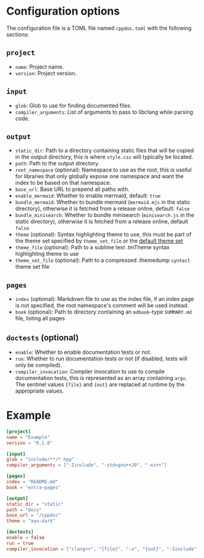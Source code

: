 # Configuration options
The configuration file is a TOML file named `cppdoc.toml` with the following sections:

## `project`
- `name`: Project name.
- `version`: Project version.

## `input`
- `glob`: Glob to use for finding documented files.
- `compiler_arguments`: List of arguments to pass to libclang while parsing code.

## `output`
- `static_dir`: Path to a directory containing static files that will be copied in the output directory, this is where `style.css` will typically be located.
- `path`: Path to the output directory.
- `root_namespace` (optional): Namespace to use as the root, this is useful for libraries that only globally expose one namespace and want the index to be based on that namespace.
- `base_url`: Base URL to prepend all paths with.
- `enable_mermaid`: Whether to enable mermaid, default: `true`
- `bundle_mermaid`: Whether to bundle mermaid (`mermaid.mjs` in the static directory), otherwise it is fetched from a release online, default: `false`
- `bundle_minisearch`: Whether to bundle minisearch (`minisearch.js` in the static directory), otherwise it is fetched from a release online, default `false`
- `theme` (optional): Syntax highlighting theme to use, this must be part of the theme set specified by `theme_set_file` or the [default theme set](https://github.com/getzola/zola/tree/master/components/config/sublime/themes)
- `theme_file` (optional): Path to a sublime text .tmTheme syntax highlighting theme to use
- `theme_set_file` (optional): Path to a compressed .themedump `syntect` theme set file


## `pages`
- `index` (optional): Markdown file to use as the index file, if an index page is not specified, the root namespace's comment will be used instead.
- `book` (optional): Path to directory containing an `mdbook`-type `SUMMARY.md` file, listing all pages

## `doctests` (optional)
- `enable`: Whether to enable documentation tests or not.
- `run`: Whether to run documentation tests or not (if disabled, tests will only be compiled).
- `compiler_invocation`: Compiler invocation to use to compile documentation tests, this is represented as an array containing `argv`. The sentinel values `{file}` and `{out}` are replaced at runtime by the appropriate values.


# Example

```toml
[project]
name = "Example"
version = "0.1.0"

[input]
glob = "include/**/*.hpp"
compiler_arguments = ["-Iinclude", "-std=gnu++20", "-xc++"]

[pages]
index = "README.md"
book = "extra-pages"

[output]
static_dir = "static"
path = "docs"
base_url = "/cppdoc"
theme = "ayu-dark"

[doctests]
enable = false 
run = true
compiler_invocation = ["clang++", "{file}", "-o", "{out}", "-Iinclude", "-std=c++20"]
```
